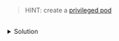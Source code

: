 
> HINT: create a [privileged pod](https://kubernetes.io/docs/tasks/configure-pod-container/security-context/)

<br>
<details><summary>Solution</summary>
<br>


</details>